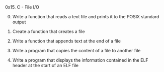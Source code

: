 0x15. C - File I/O

0. Write a function that reads a text file and prints it to the POSIX standard output

1. Create a function that creates a file

2. Write a function that appends text at the end of a file

3. Write a program that copies the content of a file to another file

4. Write a program that displays the information contained in the ELF header at the start of an ELF file
